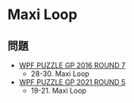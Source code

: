 # Maxi Loop

## 問題
- [WPF PUZZLE GP 2016 ROUND 7](../questions/wpfpgp2016_7.md)
	- 28-30. Maxi Loop
- [WPF PUZZLE GP 2021 ROUND 5](../questions/wpfpgp2021_5.md)
	- 19-21. Maxi Loop
